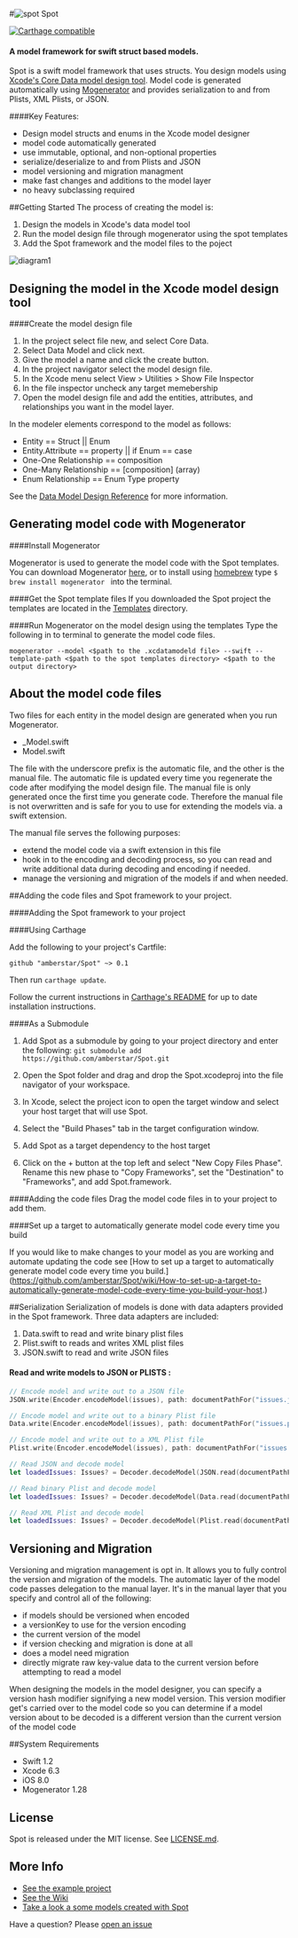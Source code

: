#![spot](https://cloud.githubusercontent.com/assets/84623/7276787/41cf145e-e8da-11e4-8ef0-0f77209eca44.png) Spot

[![Carthage compatible](https://img.shields.io/badge/Carthage-compatible-4BC51D.svg?style=flat)](https://github.com/Carthage/Carthage)

#### A model framework for swift struct based models.
Spot is a swift model framework that uses structs. You design models using [Xcode's Core Data model design tool](https://developer.apple.com/library/ios/recipes/xcode_help-core_data_modeling_tool/Articles/about_cd_modeling_tool.html#//apple_ref/doc/uid/TP40010379-CH3-SW1). Model code is  generated automatically using [Mogenerator](https://github.com/rentzsch/mogenerator) and provides serialization to and from Plists, XML Plists, or JSON.

                                                                                                                                                                                                                                                      
####Key Features: 


- Design model structs and enums in the Xcode model designer
- model code automatically generated
- use immutable, optional, and non-optional properties 
- serialize/deserialize to and from Plists and JSON 
- model versioning and migration managment
- make fast changes and additions to the model layer
- no heavy subclassing required

##Getting Started
The process of creating the model is:

1.  Design the models in Xcode's data model tool
2.  Run the model design file through mogenerator using the spot templates
3.  Add the Spot framework and the model files to the poject

![diagram1](https://cloud.githubusercontent.com/assets/84623/7278477/bc7a567e-e8e3-11e4-834b-964161df058e.png)
  
## Designing the model in the Xcode model design tool

####Create the model design file
1. In the project select file new, and select Core Data.
2. Select Data Model and click next.
3. Give the model a name and click the create button.
4. In the project navigator select the model design file.
5. In the Xcode menu select View > Utilities > Show File Inspector
6. In the file inspector uncheck any target memebership
7. Open the model design file and add the entities, attributes, and relationships you want in the model layer.

In the modeler elements correspond to the model as follows:
* Entity == Struct || Enum
* Entity.Attribute == property || if Enum == case
* One-One Relationship == composition
* One-Many Relationship == \[composition\] (array)
* Enum Relationship == Enum Type property

See the [Data Model Design Reference](https://github.com/amberstar/Spot/wiki/Data-Model-Design-Reference) for more information.

## Generating model code with Mogenerator

####Install Mogenerator

Mogenerator is used to generate the model code with the Spot templates. You can download Mogenerator [here](http://rentzsch.github.io/mogenerator/), or to install using [homebrew](http://mxcl.github.com/homebrew)  type `$ brew install mogenerator ` into the terminal.

####Get the Spot template files
If you downloaded the Spot project the templates are located in the [Templates](https://github.com/amberstar/Spot/tree/master/Templates) directory.

####Run Mogenerator on the model design using the templates
Type the following in to terminal to generate the model code files.

```
mogenerator --model <$path to the .xcdatamodeld file> --swift --template-path <$path to the spot templates directory> <$path to the output directory>
```

## About the model code files

Two files for each entity in the model design are generated when you run Mogenerator.
- _Model.swift
- Model.swift  

The file with the underscore prefix is the automatic file, and the other is the manual file. The automatic file is updated every time you regenerate the code after modifying the model design file. The manual file is only generated once the first time you generate code. Therefore the manual file is not overwritten and is safe for you to use for extending the models via. a swift extension.

The manual file serves the following purposes:

- extend the model code via a swift extension in this file
- hook in to the encoding and decoding process, so you can read and write additional data during decoding and encoding if needed.
- manage the versioning and migration of the models if and when needed.

##Adding the code files and Spot framework to your project.

####Adding the Spot  framework to your project

####Using Carthage

[Carthage]: https://github.com/Carthage/Carthage

Add the following to your project's Cartfile:

```
github "amberstar/Spot" ~> 0.1
```

Then run `carthage update`.

Follow the current instructions in [Carthage's README][carthage-installation]
for up to date installation instructions.

####As a Submodule
1. Add Spot as a submodule by going to your project directory and enter the following:
	`git submodule add https://github.com/amberstar/Spot.git`
2. Open the Spot folder and drag and drop the Spot.xcodeproj into the file navigator of your workspace.

3. In Xcode, select the project icon to open the target window and select your host target that will use Spot.

4. Select the "Build Phases" tab in the target configuration window.

5. Add Spot as a target dependency to the host target

6. Click on the + button at the top left and select "New Copy Files Phase". Rename this new phase to "Copy Frameworks", set the "Destination" to "Frameworks", and add Spot.framework.

[carthage-installation]: https://github.com/Carthage/Carthage#adding-frameworks-to-an-application

####Adding the code files
Drag the model code files in to your project to add them.


####Set up a target to automatically generate model code every time you build

If you would like to make changes to your model as you are working and automate updating the code
see [How to set up a target to automatically generate model code every time you build.] (https://github.com/amberstar/Spot/wiki/How-to-set-up-a-target-to-automatically-generate-model-code-every-time-you-build-your-host.)


##Serialization
Serialization of models is done with data adapters provided in the Spot framework. Three data adapters are included:

1. Data.swift to read and write binary plist files
2. Plist.swift to reads and writes XML plist files
3. JSON.swift to read and write JSON files


#### Read and write models to JSON or PLISTS :


```swift
// Encode model and write out to a JSON file
JSON.write(Encoder.encodeModel(issues), path: documentPathFor("issues.json"))

// Encode model and write out to a binary Plist file
Data.write(Encoder.encodeModel(issues), path: documentPathFor("issues.plist"))

// Encode model and write out to a XML Plist file
Plist.write(Encoder.encodeModel(issues), path: documentPathFor("issues.plist"))
```

```swift
// Read JSON and decode model
let loadedIssues: Issues? = Decoder.decodeModel(JSON.read(documentPathFor("issues.json")))

// Read binary Plist and decode model
let loadedIssues: Issues? = Decoder.decodeModel(Data.read(documentPathFor("issues.plist")))

// Read XML Plist and decode model
let loadedIssues: Issues? = Decoder.decodeModel(Plist.read(documentPathFor("issues.plist")))
```


## Versioning and Migration  
Versioning and migration management is opt in. It allows you to fully control the version and migration of the models. The automatic layer of the model code passes delegation to the manual layer.  It's in the manual layer that you  specify and control all of the following:
- if models should be versioned when encoded
- a versionKey to use for the version encoding
- the current version of the model
- if version checking and migration is done at all
- does a model need migration
- directly migrate raw key-value data to the current version before attempting to read a model

When designing the models in the model designer, you can specify a version hash modifier signifying a new model version. This version modifier get's carried over to the model code so you can determine if a model version about to be decoded is a different version than the current version of the model code

##System Requirements
- Swift 1.2
- Xcode 6.3
- iOS 8.0
- Mogenerator 1.28

## License

Spot is released under the MIT license. See
[LICENSE.md](https://github.com/amberstar/Spot/blob/master/LICENSE).

## More Info

- [See the example project ](https://github.com/amberstar/Spot/tree/master/SpotExample)
- [See the Wiki](https://github.com/amberstar/Spot/wiki)
- [Take a look a some models created with Spot](https://github.com/amberstar/Spot/tree/master/SpotExample/SpotExample/Models)


Have a question? Please [open an issue](https://github.com/amberstar/Spot/issues/new)



